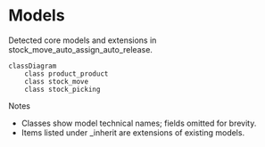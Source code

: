 # Models

Detected core models and extensions in stock_move_auto_assign_auto_release.

```mermaid
classDiagram
    class product_product
    class stock_move
    class stock_picking
```

Notes
- Classes show model technical names; fields omitted for brevity.
- Items listed under _inherit are extensions of existing models.
